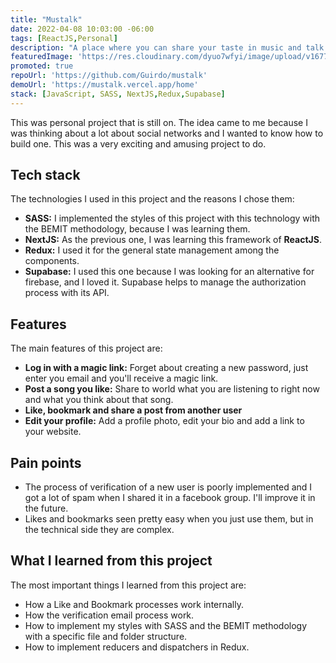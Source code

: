 ```yaml
---
title: "Mustalk"
date: 2022-04-08 10:03:00 -06:00
tags: [ReactJS,Personal]
description: "A place where you can share your taste in music and talk about it with more details"
featuredImage: 'https://res.cloudinary.com/dyuo7wfyi/image/upload/v1677594695/website/projects/mustalk_ormvre.webp'
promoted: true
repoUrl: 'https://github.com/Guirdo/mustalk'
demoUrl: 'https://mustalk.vercel.app/home'
stack: [JavaScript, SASS, NextJS,Redux,Supabase]
---
```


This was personal project that is still on. The idea came to me because I was thinking about a lot about social networks and I wanted to know how to build one. This was a very exciting and amusing project to do.

## Tech stack

The technologies I used in this project and the reasons I chose them:

- **SASS:** I implemented the styles of this project with this technology with the BEMIT methodology, because I was learning them.
- **NextJS:** As the previous one, I was learning this framework of **ReactJS**.
- **Redux:** I used it for the general state management among the components.
- **Supabase:** I used this one because I was looking for an alternative for firebase, and I loved it. Supabase helps to manage the authorization process with its API.

## Features

The main features of this project are: 

- **Log in with a magic link:** Forget about creating a new password, just enter you email and you'll receive a magic link.
- **Post a song you like:** Share to world what you are listening to right now and what you think about that song.
- **Like, bookmark and share a post from another user**
- **Edit your profile:** Add a profile photo, edit your bio and add a link to your website.

## Pain points

- The process of verification of a new user is poorly implemented and I got a lot of spam when I shared it in a facebook group. I'll improve it in the future.
- Likes and bookmarks seen pretty easy when you just use them, but in the technical side they are complex. 

## What I learned from this project

The most important things I learned from this project are:

- How a Like and Bookmark processes work internally.
- How the verification email process work.
- How to implement my styles with SASS and the BEMIT methodology with a specific file and folder structure.
- How to implement reducers and dispatchers in Redux.